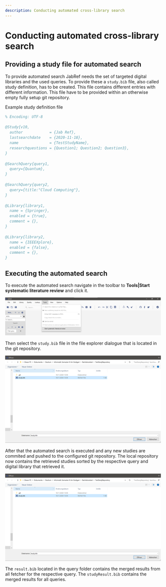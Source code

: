 ```yaml
---
description: Conducting automated cross-library search
---
```


# Conducting automated cross-library search

## Providing a study file for automated search

To provide automated search JabRef needs the set of targeted digital libraries and the used queries.
To provide these a `study.bib` file, also called study definition, has to be created.
This file contains different entries with different information.
This file have to be provided within an otherwise empty fully setup git repository.

Example study definition file

```bibtex
% Encoding: UTF-8

@Study{v10,
  author            = {Jab Ref},
  lastsearchdate    = {2020-11-18},
  name              = {TestStudyName},
  researchquestions = {Question1; Question2; Question3},
}

@SearchQuery{query1,
  query={Quantum},
}

@SearchQuery{query2,
  query={title:"Cloud Computing"},
}

@Library{library1,
  name = {Springer},
  enabled = {true},
  comment = {},
}

@Library{library2,
  name = {IEEEXplore},
  enabled = {false},
  comment = {},
}
```

## Executing the automated search

To execute the automated search navigate in the toolbar to **Tools\|Start systematic literature review** and click it.

![Start an automated search](../../.gitbook/assets/start-SLR.png)

Then select the `study.bib` file in the file explorer dialogue that is located in the git repository.

![Select the study definition file](../../.gitbook/assets/select-study-definition.png)

After that the automated search is executed and any new studies are commited and pushed to the configured git repository.
The local repository now contains the retrieved studies sorted by the respective query and digital library that retrieved it.

![Repository structure](../../.gitbook/assets/select-study-definition.png)

The `result.bib` located in the query folder contains the merged results from all fetcher for the respective query.
The `studyResult.bib` contains the merged results for all queries.
